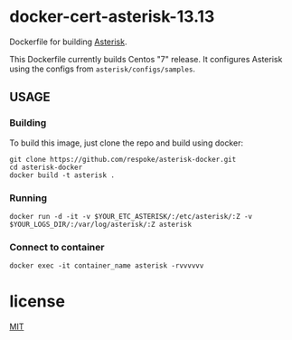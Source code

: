 # docker-cert-asterisk-13.13
Dockerfile for building [Asterisk][github/asterisk].

This Dockerfile currently builds Centos "7" release.  It configures Asterisk 
using the configs from `asterisk/configs/samples`.

## USAGE

### Building

To build this image, just clone the repo and build using docker:

    git clone https://github.com/respoke/asterisk-docker.git
    cd asterisk-docker
    docker build -t asterisk .

### Running

    docker run -d -it -v $YOUR_ETC_ASTERISK/:/etc/asterisk/:Z -v $YOUR_LOGS_DIR/:/var/log/asterisk/:Z asterisk

### Connect to container

    docker exec -it container_name asterisk -rvvvvvv

# license

[MIT](https://github.com/respoke/asterisk-docker/blob/master/LICENSE)

[github/asterisk]: https://github.com/asterisk/asterisk
[dockerhub/asterisk]: https://hub.docker.com/r/respoke/asterisk/
[Official Jinja2 Template Designer Documentation]: http://jinja.pocoo.org/docs/dev/templates/
